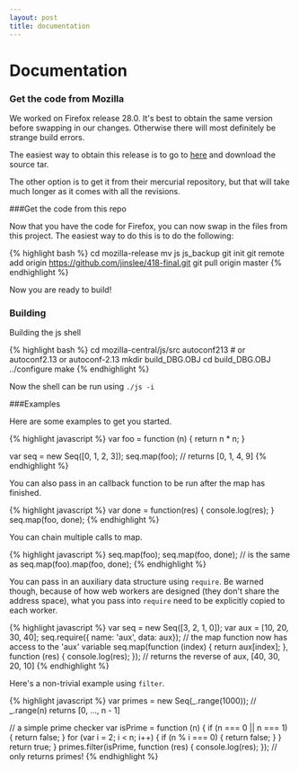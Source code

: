 ```yaml
---
layout: post
title: documentation
---
```


# Documentation #

### Get the code from Mozilla ###

We worked on Firefox release 28.0. It's best to obtain the same version before
swapping in our changes. Otherwise there will most definitely be strange build
errors.

The easiest way to obtain this release is to go to
<a href="ftp://ftp.mozilla.org/pub/mozilla.org/firefox/releases/28.0/source/">here</a>
and download the source tar.

The other option is to get it from their mercurial repository, but that will
take much longer as it comes with all the revisions.

###Get the code from this repo

Now that you have the code for Firefox, you can now swap in the files from this
project. The easiest way to do this is to do the following:

{% highlight bash %}
cd mozilla-release
mv js js_backup
git init
git remote add origin https://github.com/jinslee/418-final.git
git pull origin master
{% endhighlight %}

Now you are ready to build!

### Building ###

Building the js shell

{% highlight bash %}
cd mozilla-central/js/src
autoconf213 # or autoconf2.13 or autoconf-2.13
mkdir build_DBG.OBJ 
cd build_DBG.OBJ 
../configure
make
{% endhighlight %}

Now the shell can be run using `./js -i`

###Examples

Here are some examples to get you started.

{% highlight javascript %}
var foo = function (n) {
  return n * n;
}

var seq = new Seq([0, 1, 2, 3]);
seq.map(foo); // returns [0, 1, 4, 9]
{% endhighlight %}


You can also pass in an callback function to be run after the map has finished.

{% highlight javascript %}
var done = function(res) {
  console.log(res);
}
seq.map(foo, done);
{% endhighlight %}

You can chain multiple calls to map.

{% highlight javascript %}
seq.map(foo);
seq.map(foo, done);
// is the same as
seq.map(foo).map(foo, done);
{% endhighlight %}

You can pass in an auxiliary data structure using `require`. Be warned though,
because of how web workers are designed (they don't share the address space),
what you pass into `require` need to be explicitly copied to each worker.

{% highlight javascript %}
var seq = new Seq([3, 2, 1, 0]);
var aux = [10, 20, 30, 40];
seq.require({ name: 'aux', data: aux});
// the map function now has access to the 'aux' variable
seq.map(function (index) { return aux[index]; },
        function (res) { console.log(res); });
// returns the reverse of aux, [40, 30, 20, 10]
{% endhighlight %}

Here's a non-trivial example using `filter`.

{% highlight javascript %}
var primes = new Seq(_.range(1000)); // _.range(n) returns [0, ..., n - 1]

// a simple prime checker
var isPrime = function (n) {
    if (n === 0 || n === 1) {
        return false;
    }
    for (var i = 2; i < n; i++) {
        if (n % i === 0) {
        return false;
        }
    }
    return true;
}
primes.filter(isPrime, function (res) { console.log(res); });
// only returns primes!
{% endhighlight %}
